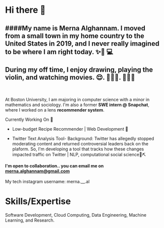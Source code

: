 # Hi there 👋

####My name is Merna Alghannam. I moved from a small town in my home country to the United States in 2019, and I never really imagined to be where I am right today. ✨👩 💻 <br><br> During my off time, I enjoy drawing, playing the violin, and watching movies. 😌. 🧘🏻‍♀️. 💆🏻‍♀️ 
-----
<br><br> At Boston University, I am majoring in computer science with a minor in mathematics and sociology. I'm also a former **SWE intern @ Snapchat**, where I worked on a lens **recommender system**.

Currently Working On 🚀
- Low-budget Recipe Recommender | Web Development 📝

 - Twitter Text Analysis Tool- Background: Twitter has allegedly stopped moderating content and returned controversial leaders back on the plaform. So, I'm developing a tool that tracks how these changes impacted traffic on Twitter | NLP, computational social science📜⛏️

**I'm open to collaboration.. you can email me on merna.alghannam@gmail.com** <br><br>
My tech instagram username: merna.__.al 

            
# Skills/Expertise 

Software Development, Cloud Computing, Data Engineering, Machine Learning, and Research. 
